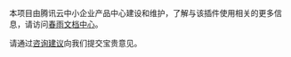 本项目由腾讯云中小企业产品中心建设和维护，了解与该插件使用相关的更多信息，请访问[春雨文档中心](https://openapp.qq.com/docs/DCloudUni-app/cos.html)。

请通过[咨询建议](https://support.qq.com/products/164613)向我们提交宝贵意见。
